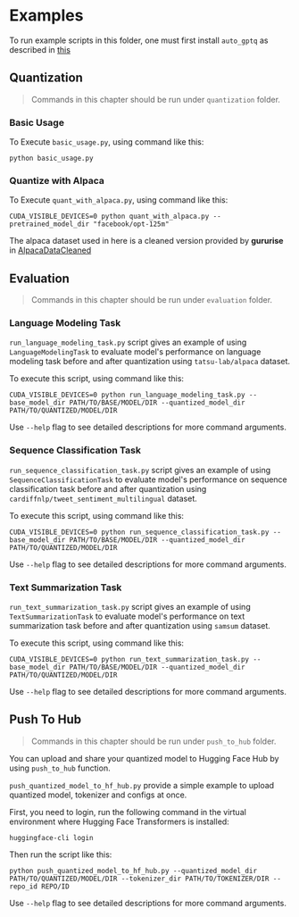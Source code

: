 # Examples

To run example scripts in this folder, one must first install `auto_gptq` as described in [this](../README.md)

## Quantization
> Commands in this chapter should be run under `quantization` folder.

### Basic Usage
To Execute `basic_usage.py`, using command like this:
```shell
python basic_usage.py
```

### Quantize with Alpaca
To Execute `quant_with_alpaca.py`, using command like this:
```shell
CUDA_VISIBLE_DEVICES=0 python quant_with_alpaca.py --pretrained_model_dir "facebook/opt-125m"
```

The alpaca dataset used in here is a cleaned version provided by **gururise** in [AlpacaDataCleaned](https://github.com/gururise/AlpacaDataCleaned)

## Evaluation
> Commands in this chapter should be run under `evaluation` folder.

### Language Modeling Task
`run_language_modeling_task.py` script gives an example of using `LanguageModelingTask` to evaluate model's performance on language modeling task before and after quantization using `tatsu-lab/alpaca` dataset.

To execute this script, using command like this:
```shell
CUDA_VISIBLE_DEVICES=0 python run_language_modeling_task.py --base_model_dir PATH/TO/BASE/MODEL/DIR --quantized_model_dir PATH/TO/QUANTIZED/MODEL/DIR
```

Use `--help` flag to see detailed descriptions for more command arguments.

### Sequence Classification Task
`run_sequence_classification_task.py` script gives an example of using `SequenceClassificationTask` to evaluate model's performance on sequence classification task before and after quantization using `cardiffnlp/tweet_sentiment_multilingual` dataset.

To execute this script, using command like this:
```shell
CUDA_VISIBLE_DEVICES=0 python run_sequence_classification_task.py --base_model_dir PATH/TO/BASE/MODEL/DIR --quantized_model_dir PATH/TO/QUANTIZED/MODEL/DIR
```

Use `--help` flag to see detailed descriptions for more command arguments.

### Text Summarization Task
`run_text_summarization_task.py` script gives an example of using `TextSummarizationTask` to evaluate model's performance on text summarization task before and after quantization using `samsum` dataset.

To execute this script, using command like this:
```shell
CUDA_VISIBLE_DEVICES=0 python run_text_summarization_task.py --base_model_dir PATH/TO/BASE/MODEL/DIR --quantized_model_dir PATH/TO/QUANTIZED/MODEL/DIR
```

Use `--help` flag to see detailed descriptions for more command arguments.

## Push To Hub
> Commands in this chapter should be run under `push_to_hub` folder.

You can upload and share your quantized model to Hugging Face Hub by using `push_to_hub` function.

`push_quantized_model_to_hf_hub.py` provide a simple example to upload quantized model, tokenizer and configs at once.

First, you need to login, run the following command in the virtual environment where Hugging Face Transformers is installed:
```shell
huggingface-cli login
```

Then run the script like this:
```shell
python push_quantized_model_to_hf_hub.py --quantized_model_dir PATH/TO/QUANTIZED/MODEL/DIR --tokenizer_dir PATH/TO/TOKENIZER/DIR --repo_id REPO/ID
```

Use `--help` flag to see detailed descriptions for more command arguments.